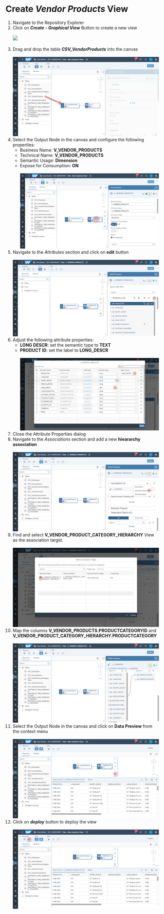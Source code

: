 # Create <i>Vendor Products</i> View

1. Navigate to the Repository Explorer
2. Click on <b><i>Create - Graphical View</i></b> Button to create a new view
  <br><br>![](/exercises/ex2/images/create_in_repository_explorer.png)<br><br>
3. Drag and drop the table <b><i>CSV_VendorProducts</i></b> into the canvas
  <br><br>![](/exercises/ex4/images/create_vendor_product_dimension_01.png)
4. Select the Output Node in the canvas and configure the following properties:
    - Business Name: <b>V_VENDOR_PRODUCTS</b>
    - Technical Name: <b>V_VENDOR_PRODUCTS</b>
    - Semantic Usage: <b>Dimension</b>
    - Expose for Consumption: <b>ON</b>
    <br><br>![](/exercises/ex4/images/create_vendor_product_dimension_02.png)
 5. Navigate to the <i>Attributes</i> section and click on <b>edit</b> button
    <br><br>![](/exercises/ex4/images/create_vendor_product_dimension_12.png)
 6. Adjust the following attribute properties:
    - <b>LONG DESCR</b>: set the semantic type to <b>TEXT</b>
    - <b>PRODUCT ID</b>: set the label to <b>LONG_DESCR</b>
    <br><br>![](/exercises/ex4/images/create_vendor_product_dimension_13.png)
 7. Close the Attribute Properties dialog
 8.  Navigate to the <i>Associations</i> section and add a new <b>hieararchy association</b>
  <br><br>![](/exercises/ex4/images/create_vendor_product_dimension_09.png)
 9. Find and select <b>V_VENDOR_PRODUCT_CATEGORY_HIERARCHY</b> View as the association target.
  <br><br>![](/exercises/ex4/images/create_vendor_product_dimension_10.png)
 10. Map the columns <b>V_VENDOR_PRODUCTS.PRODUCTCATEGORYID</b> and <b>V_VENDOR_PRODUCT_CATEGORY_HIERARCHY.PRODUCTCATEGORY</b>
  <br><br>![](/exercises/ex4/images/create_vendor_product_dimension_11.png)
 11. Select the Output Node in the canvas and click on <b>Data Preview</b> from the context menu
   <br><br>![](/exercises/ex4/images/create_vendor_product_dimension_03.png)
 12. Click on <b><i>deploy</i></b> button to deploy the view
  <br><br>![](/exercises/ex4/images/create_vendor_product_dimension_04.png)







